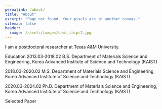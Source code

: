 ```yaml
---
permalink: /about/
title: "About"
excerpt: "Page not found. Your pixels are in another canvas."
sitemap: false
header:
  image: /assets/images/semi_chips2.jpg
---
```


I am a postdoctoral researcher at Texas A&M University.

Education
2013.03-2018.02 B.S. Department of Materials Science and Engineering, Korea Advanced Institute of Science and Technology (KAIST)

2018.03-2020.02 M.S. Department of Materials Science and Engineering, Korea Advanced Institute of Science and Technology (KAIST)

2020.03-2024.02 Ph.D. Department of Materials Science and Engineering, Korea Advanced Institute of Science and Technology (KAIST)

Selected Paper

